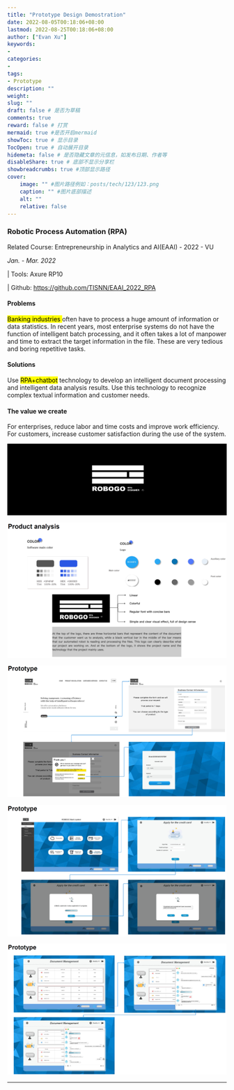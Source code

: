 ```yaml
---
title: "Prototype Design Demostration"
date: 2022-08-05T00:18:06+08:00
lastmod: 2022-08-25T00:18:06+08:00
author: ["Evan Xu"]
keywords: 
- 
categories: 
- 
tags: 
- Prototype
description: ""
weight:
slug: ""
draft: false # 是否为草稿
comments: true
reward: false # 打赏
mermaid: true #是否开启mermaid
showToc: true # 显示目录
TocOpen: true # 自动展开目录
hidemeta: false # 是否隐藏文章的元信息，如发布日期、作者等
disableShare: true # 底部不显示分享栏
showbreadcrumbs: true #顶部显示路径
cover:
    image: "" #图片路径例如：posts/tech/123/123.png
    caption: "" #图片底部描述
    alt: ""
    relative: false
---
```



### Robotic Process Automation (RPA)

Related Course: Entrepreneurship in Analytics and AI(EAAI) - 2022 - VU

*Jan. - Mar. 2022*

| Tools: Axure RP10

| Github: https://github.com/TISNN/EAAI_2022_RPA

#### Problems

<mark>Banking industries </mark>often have to process a huge amount of information or data statistics. In recent years, most enterprise systems do not have the function of intelligent batch processing, and it often takes a lot of manpower and time to extract the target information in the file. These are very tedious and boring repetitive tasks.

#### Solutions

Use <mark>RPA+chatbot</mark> technology to develop an intelligent document processing and intelligent data analysis results. Use this technology to recognize complex textual information and customer needs.

#### The value we create

For enterprises, reduce labor and time costs and improve work efficiency. For customers, increase customer satisfaction during the use of the system.


![](/img/ROBOGO.png)

![](/img/RPA-Productanalysis.png)

![](/img/RPA-Prototype.png)

![](/img/RPA-Prototype2.png)

![](/img/RPA-Prototype3.png)


---